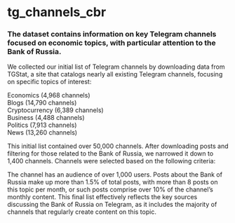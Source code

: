 # tg_channels_cbr
### The dataset contains information on key Telegram channels focused on economic topics, with particular attention to the Bank of Russia.
We collected our initial list of Telegram channels by downloading data from TGStat, a site that catalogs nearly all existing Telegram channels, focusing on specific topics of interest:

Economics (4,968 channels)  
Blogs (14,790 channels)  
Cryptocurrency (6,389 channels)  
Business (4,488 channels)  
Politics (7,913 channels)  
News (13,260 channels)  

This initial list contained over 50,000 channels. After downloading posts and filtering for those related to the Bank of Russia, we narrowed it down to 1,400 channels. Channels were selected based on the following criteria:

The channel has an audience of over 1,000 users.
Posts about the Bank of Russia make up more than 1.5% of total posts, with more than 8 posts on this topic per month, or such posts comprise over 10% of the channel’s monthly content.
This final list effectively reflects the key sources discussing the Bank of Russia on Telegram, as it includes the majority of channels that regularly create content on this topic.
